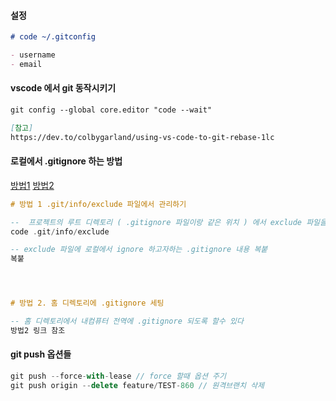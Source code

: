 #### 설정

```md
# code ~/.gitconfig

- username
- email
```

#### vscode 에서 git 동작시키기

```md
git config --global core.editor "code --wait"

[참고]
https://dev.to/colbygarland/using-vs-code-to-git-rebase-1lc
```

#### 로컬에서 .gitignore 하는 방법

[방법1](https://stackoverflow.com/questions/1753070/how-do-i-configure-git-to-ignore-some-files-locally)
[방법2](https://sebastiandedeyne.com/setting-up-a-global-gitignore-file/)

```hs
# 방법 1 .git/info/exclude 파일에서 관리하기

--  프로젝트의 루트 디렉토리 ( .gitignore 파일이랑 같은 위치 ) 에서 exclude 파일을 연다
code .git/info/exclude

-- exclude 파일에 로컬에서 ignore 하고자하는 .gitignore 내용 복붙
복붙




# 방법 2. 홈 디렉토리에 .gitignore 세팅

-- 홈 디렉토리에서 내컴퓨터 전역에 .gitignore 되도록 할수 있다
방법2 링크 참조


```

#### git push 옵션들

```js
git push --force-with-lease // force 할때 옵션 주기
git push origin --delete feature/TEST-860 // 원격브랜치 삭제
```
